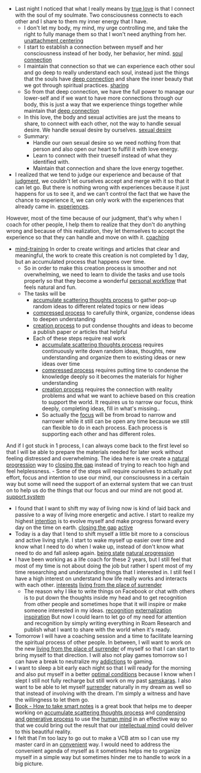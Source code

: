 - Last night I noticed that what I really means by [true love](<true love.md>) is that I connect with the soul of my soulmate. Two consciousness connects to each other and I share to them my inner energy that I have. 
    - I don't let my body, my mind, my urge controlling me, and take the right to fully manage them so that I won't need anything from her. [unattachment centering](<unattachment centering.md>)
    - I start to establish a connection between myself and her consciousness instead of her body, her behavior, her mind. [soul connection](<soul connection.md>)
    - I maintain that connection so that we can experience each other soul and go deep to really understand each soul, instead just the things that the souls have [deep connection](<deep connection.md>) and share the inner beauty that we got through spiritual practices. [sharing](<sharing.md>)
    - So from that deep connection, we have the full power to manage our lower-self and if we want to have more connections through our body, this is just a way that we experience things together while maintain that [deep connection](<deep connection.md>)
    - In this love, the body and sexual activities are just the means to share, to connect with each other, not the way to handle sexual desire. We handle sexual desire by ourselves. [sexual desire](<sexual desire.md>)
    - Summary:
        - Handle our own sexual desire so we need nothing from that person and also open our heart to fulfill it with love energy.
        - Learn to connect with their trueself instead of what they identified with.
        - Maintain that connection and share the love energy together.
- I realized that we tend to judge our experience and because of that [judgment](<judgment.md>), we couldn't let ourselves accept and merge with it so that it can let go. But there is nothing wrong with experiences because it just happens for us to see it, and we can't control the fact that we have the chance to experience it, we can only work with the experiences that already came in. [experiences](<experiences.md>).

However, most of the time because of our judgment, that's why when I coach for other people, I help them to realize that they don't do anything wrong and because of this realization, they let themselves to accept the experience so that they can handle and move on with it. [coaching](<coaching.md>) 
- [mind-training](<mind-training.md>) In order to create writings and articles that clear and meaningful, the work to create this creation is not completed by 1 day, but an accumulated process that happens over time.
    - So in order to make this creation process is smoother and not overwhelming, we need to learn to divide the tasks and use tools properly so that they become a wonderful [personal workflow](<personal workflow.md>) that feels natural and fun.
    - The tasks will be
        - [accumulate scattering thoughts process](<accumulate scattering thoughts process.md>) to gather pop-up random ideas to different related topics or new ideas
        - [compressed process](<compressed process.md>) to carefully think, organize, condense ideas to deepen understanding
        - [creation process](<creation process.md>) to put condense thoughts and ideas to become a publish paper or articles that helpful
        - Each of these steps require real work
            - [accumulate scattering thoughts process](<accumulate scattering thoughts process.md>) requires continuously write down random ideas, thoughts, new understanding and organize them to existing ideas or new ideas over time
            - [compressed process](<compressed process.md>) requires putting time to condense the knowledge deeply so it becomes the materials for higher understanding
            - [creation process](<creation process.md>) requires the connection with reality problems and what we want to achieve based on this creation to support the world. It requires us to narrow our focus, think deeply, completing ideas, fill in what's missing..
            - So actually the [focus](<focus.md>) will be from broad to narrow and narrower while it still can be open any time because we still can flexible to do in each process. Each process is supporting each other and has different roles. 

And if I got stuck in 1 process, I can always come back to the first level so that I will be able to prepare the materials needed for later work without feeling distressed and overwhelming. The idea here is we create a [natural progression](<natural progression.md>) way to [closing the gap](<closing the gap.md>) instead of trying to reach too high and feel helplessness.
        - Some of the steps will require ourselves to actually put effort, focus and intention to use our mind, our consciousness in a certain way but some will need the support of an external system that we can trust on to help us do the things that our focus and our mind are not good at. [support system](<support system.md>)
- I found that I want to shift my way of living now is kind of laid back and passive to a way of living more energetic and active. I start to realize my highest [intention](<intention.md>) is to evolve myself and make progress forward every day on the time on earth. [closing the gap](<closing the gap.md>) [active](<active.md>)
- Today is a day that I tend to shift myself a little bit more to a conscious and active living style. I start to wake myself up easier over time and know what I need to do when I wake up, instead of don't know what need to do and fall asleep again. [being state](<being state.md>) [natural progression](<natural progression.md>)
-  I have been working as a life coach for these 2 years, but I still feel that most of my time is not about doing the job but rather I spent most of my time researching and understanding things that I interested in. I still feel I have a high interest on understand how life really works and interacts with each other. [interests](<interests.md>) [living from the place of surrender](<living from the place of surrender.md>)
    - The reason why I like to write things on Facebook or chat with others is to put down the thoughts inside my head and to get recognition from other people and sometimes hope that it will inspire or make someone interested in my ideas. [recognition](<recognition.md>) [externalization](<externalization.md>) [inspiration](<inspiration.md>) But now I could learn to let go of my need for attention and recognition by simply writing everything in Roam Research and publish what I want to share with the world when it's ready. 
- Tomorrow I will have a coaching session and a time to facilitate learning the spiritual process of other people. In between, I will want to work on the new [living from the place of surrender](<living from the place of surrender.md>) of myself so that I can start to bring myself to that direction. I will also not play games tomorrow so I can have a break to neutralize my [addictions](<addictions.md>) to gaming.
- I want to sleep a bit early each night so that I will ready for the morning and also put myself in a better [optimal conditions](<optimal conditions.md>) because I know when I slept I still not fully recharge but still work on my past [samskaras](<samskaras.md>). I also want to be able to let myself [surrender](<surrender.md>) naturally in my dream as well so that instead of involving with the dream. I'm simply a witness and have the willingness to let them go.
- [Book - How to take smart notes](<Book - How to take smart notes.md>) is a great book that helps me to deeper working on [accumulate scattering thoughts process](<accumulate scattering thoughts process.md>) and [condensing and generative process](<condensing and generative process.md>) to use the [human mind](<human mind.md>) in an effective way so that we could bring out the result that our [intellectual mind](<intellectual mind.md>) could deliver to this beautiful reality.
- I felt that I'm too lazy to go out to make a VCB atm so I can use my master card in an [convenient](<convenient.md>) way. I would need to address the convenient agenda of myself as it sometimes helps me to organize myself in a simple way but sometimes hinder me to handle to work in a big picture. 

